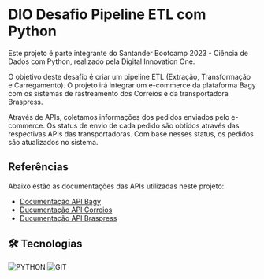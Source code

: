 # DIO Desafio Pipeline ETL com Python

Este projeto é parte integrante do Santander Bootcamp 2023 - Ciência de Dados com Python, realizado pela Digital Innovation One.

O objetivo deste desafio é criar um pipeline ETL (Extração, Transformação e Carregamento). O projeto irá integrar um e-commerce da plataforma Bagy com os sistemas de rastreamento dos Correios e da transportadora Braspress.

Através de APIs, coletamos informações dos pedidos enviados pelo e-commerce. Os status de envio de cada pedido são obtidos através das respectivas APIs das transportadoras. Com base nesses status, os pedidos são atualizados no sistema.

## Referências

Abaixo estão as documentações das APIs utilizadas neste projeto:

 - [Documentação API Bagy](https://suporte.bagy.com.br/documentacao-da-api/)
 - [Ducumentação API Correios](https://www.correios.com.br/atendimento/developers/arquivos/manual-para-integracao-correios-api)
 - [Ducumentação API Braspress](https://api.braspress.com/home)

## 🛠 Tecnologias
![PYTHON](https://img.shields.io/badge/PYTHON-306998?style=plastic&logo=python&logoColor=fff)
![GIT](https://img.shields.io/badge/GIT-E34C26?style=plastic&logo=git&logoColor=fff)